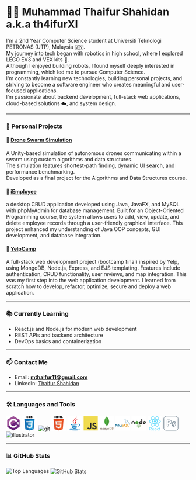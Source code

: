 <h1>👨‍💻 Muhammad Thaifur Shahidan a.k.a th4ifurXI</h1>

I'm a 2nd Year Computer Science student at Universiti Teknologi PETRONAS (UTP), Malaysia 🇲🇾.  
My journey into tech began with robotics in high school, where I explored LEGO EV3 and VEX kits 🤖.  
Although I enjoyed building robots, I found myself deeply interested in programming, which led me to pursue Computer Science.  
I'm constantly learning new technologies, building personal projects, and striving to become a software engineer who creates meaningful and user-focused applications.  
I’m passionate about backend development, full-stack web applications, cloud-based solutions ☁️, and system design.

---

### 🚀 Personal Projects

#### 🔹 [Drone Swarm Simulation](https://github.com/th4ifurXI/DroneSwarm)
A Unity-based simulation of autonomous drones communicating within a swarm using custom algorithms and data structures.  
The simulation features shortest-path finding, dynamic UI search, and performance benchmarking.  
Developed as a final project for the Algorithms and Data Structures course.

#### 🔹 [iEmployee](https://github.com/th4ifurXI/iEmployee)
a desktop CRUD application developed using Java, JavaFX, and MySQL with phpMyAdmin for database management. Built for an Object-Oriented Programming course, 
the system allows users to add, view, update, and delete employee records through a user-friendly graphical interface. 
This project enhanced my understanding of Java OOP concepts, GUI development, and database integration.

#### 🔹 [YelpCamp](https://github.com/th4ifurXI/YelpCampDeploy)
A full-stack web development project (bootcamp final) inspired by Yelp, using MongoDB, Node.js, Express, and EJS templating. 
Features include authentication, CRUD functionality, user reviews, and map integration. This was my first step into the web application development.
I learned from scratch how to develop, refactor, optimize, secure and deploy a web application.

---

### 📚 Currently Learning
- React.js and Node.js for modern web development  
- REST APIs and backend architecture  
- DevOps basics and containerization

---

### 📫 Contact Me
- Email: **mthaifur11@gmail.com**
- LinkedIn: [Thaifur Shahidan](https://linkedin.com/in/thaifur-shahidan-93a975330)

---

### 🛠️ Languages and Tools
<p align="left">
  <img src="https://raw.githubusercontent.com/devicons/devicon/master/icons/csharp/csharp-original.svg" alt="csharp" width="40" height="40"/>
  <img src="https://raw.githubusercontent.com/devicons/devicon/master/icons/css3/css3-original-wordmark.svg" alt="css3" width="40" height="40"/>
  <img src="https://www.vectorlogo.zone/logos/git-scm/git-scm-icon.svg" alt="git" width="40" height="40"/>
  <img src="https://raw.githubusercontent.com/devicons/devicon/master/icons/html5/html5-original-wordmark.svg" alt="html5" width="40" height="40"/>
  <img src="https://raw.githubusercontent.com/devicons/devicon/master/icons/java/java-original.svg" alt="java" width="40" height="40"/>
  <img src="https://raw.githubusercontent.com/devicons/devicon/master/icons/javascript/javascript-original.svg" alt="javascript" width="40" height="40"/>
  <img src="https://raw.githubusercontent.com/devicons/devicon/master/icons/mongodb/mongodb-original-wordmark.svg" alt="mongodb" width="40" height="40"/>
  <img src="https://raw.githubusercontent.com/devicons/devicon/master/icons/mysql/mysql-original-wordmark.svg" alt="mysql" width="40" height="40"/>
  <img src="https://raw.githubusercontent.com/devicons/devicon/master/icons/nodejs/nodejs-original-wordmark.svg" alt="nodejs" width="40" height="40"/>
  <img src="https://raw.githubusercontent.com/devicons/devicon/master/icons/react/react-original-wordmark.svg" alt="react" width="40" height="40"/>
  <img src="https://raw.githubusercontent.com/devicons/devicon/master/icons/photoshop/photoshop-line.svg" alt="photoshop" width="40" height="40"/>
  <img src="https://www.vectorlogo.zone/logos/adobe_illustrator/adobe_illustrator-icon.svg" alt="illustrator" width="40" height="40"/>
</p>

---

### 📊 GitHub Stats

<p>
  <img align="left" src="https://github-readme-stats.vercel.app/api/top-langs?username=th4ifurxi&show_icons=true&locale=en&layout=compact" alt="Top Languages" />
</p>

<p>&nbsp;<img align="center" src="https://github-readme-stats.vercel.app/api?username=th4ifurxi&show_icons=true&locale=en" alt="GitHub Stats" /></p>
